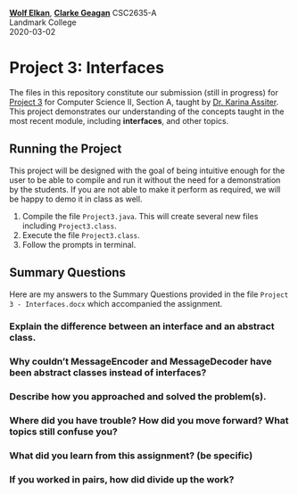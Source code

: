 [**Wolf Elkan**](https://github.com/WolfElkan), [**Clarke Geagan**](https://github.com/clarke7)
CSC2635-A  
Landmark College  
2020-03-02

# Project 3: Interfaces

The files in this repository constitute our submission (still in progress) for [Project 3](https://landmark.instructure.com/courses/2657/assignments/52587) for Computer Science II, Section A, taught by [Dr. Karina Assiter](https://github.com/assiterk).  This project demonstrates our understanding of the concepts taught in the most recent module, including **interfaces**, and other topics.  

## Running the Project

This project will be designed with the goal of being intuitive enough for the user to be able to compile and run it without the need for a demonstration by the students.  If you are not able to make it perform as required, we will be happy to demo it in class as well.

1. Compile the file `Project3.java`.  This will create several new files including `Project3.class`.  
2. Execute the file `Project3.class`.
3. Follow the prompts in terminal.

## Summary Questions

Here are my answers to the Summary Questions provided in the file `Project 3 - Interfaces.docx` which accompanied the assignment.

### Explain the difference between an interface and an abstract class.  
### Why couldn’t MessageEncoder and MessageDecoder have been abstract classes instead of interfaces?
### Describe how you approached and solved the problem(s). 
### Where did you have trouble? How did you move forward? What topics still confuse you? 
### What did you learn from this assignment? (be specific)
### If you worked in pairs, how did divide up the work?

